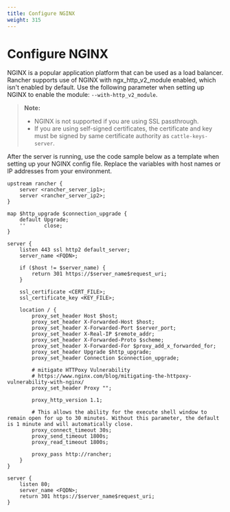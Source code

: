 ```yaml
---
title: Configure NGINX
weight: 315
---
```

# Configure NGINX

NGINX is a popular application platform that can be used as a load balancer. Rancher supports use of NGINX with ngx_http_v2_module enabled, which isn't enabled by default. Use the following parameter when setting up NGINX to enable the module: `--with-http_v2_module`.

>**Note:**
>- NGINX is not supported if you are using SSL passthrough.
>- If you are using self-signed certificates, the certificate and key must be signed by same certificate authority as `cattle-keys-server`.

After the server is running, use the code sample below as a template when setting up your NGINX config file. Replace the variables with host names or IP addresses from your environment.

```
upstream rancher {
    server <rancher_server_ip1>;
    server <rancher_server_ip2>;
}

map $http_upgrade $connection_upgrade {
    default Upgrade;
    ''      close;
}

server {
    listen 443 ssl http2 default_server;
    server_name <FQDN>;

    if ($host != $server_name) {
        return 301 https://$server_name$request_uri;
    }

    ssl_certificate <CERT_FILE>;
    ssl_certificate_key <KEY_FILE>;

    location / {
        proxy_set_header Host $host;
        proxy_set_header X-Forwarded-Host $host;
        proxy_set_header X-Forwarded-Port $server_port;
        proxy_set_header X-Real-IP $remote_addr;
        proxy_set_header X-Forwarded-Proto $scheme;
        proxy_set_header X-Forwarded-For $proxy_add_x_forwarded_for;
        proxy_set_header Upgrade $http_upgrade;
        proxy_set_header Connection $connection_upgrade;

        # mitigate HTTPoxy Vulnerability
        # https://www.nginx.com/blog/mitigating-the-httpoxy-vulnerability-with-nginx/
        proxy_set_header Proxy "";

        proxy_http_version 1.1;

        # This allows the ability for the execute shell window to remain open for up to 30 minutes. Without this parameter, the default is 1 minute and will automatically close.
        proxy_connect_timeout 30s;
        proxy_send_timeout 1800s;
        proxy_read_timeout 1800s;

        proxy_pass http://rancher;
    }
}

server {
    listen 80;
    server_name <FQDN>;
    return 301 https://$server_name$request_uri;
}

```
